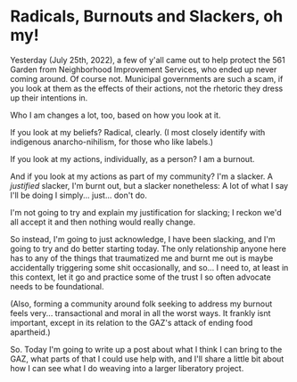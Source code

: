 # Radicals, Burnouts and Slackers, oh my!

Yesterday (July 25th, 2022), a few of y'all came out to help protect the 561 Garden from Neighborhood Improvement Services, who ended up never coming around. Of course not. Municipal governments are such a scam, if you look at them as the effects of their actions, not the rhetoric they dress up their intentions in.

Who I am changes a lot, too, based on how you look at it.

If you look at my beliefs? Radical, clearly. (I most closely identify with indigenous anarcho-nihilism, for those who like labels.)

If you look at my actions, individually, as a person? I am a burnout.

And if you look at my actions as part of my community? I'm a slacker. A *justified* slacker, I'm burnt out, but a slacker nonetheless: A lot of what I say I'll be doing I simply... just... don't do.

I'm not going to try and explain my justification for slacking; I reckon we'd all accept it and then nothing would really change.

So instead, I'm going to just acknowledge, I have been slacking, and I'm going to try and do better starting today. The only relationship anyone here has to any of the things that traumatized me and burnt me out is maybe accidentally triggering some shit occasionally, and so... I need to, at least in this context, let it go and practice some of the trust I so often advocate needs to be foundational.

(Also, forming a community around folk seeking to address my burnout feels very... transactional and moral in all the worst ways. It frankly isnt important, except in its relation to the GAZ's attack of ending food apartheid.)

So. Today I'm going to write up a post about what I think I can bring to the GAZ, what parts of that I could use help with, and I'll share a little bit about how I can see what I do weaving into a larger liberatory project.